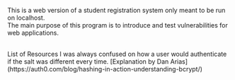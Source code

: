 This is a web version of a student registration system only meant to be run on localhost.<br>
The main purpose of this program is to introduce and test vulnerabilities for web applications.

<br>
List of Resources
I was always confused on how a user would authenticate if the salt was different every time. [Explanation by Dan Arias](https://auth0.com/blog/hashing-in-action-understanding-bcrypt/)